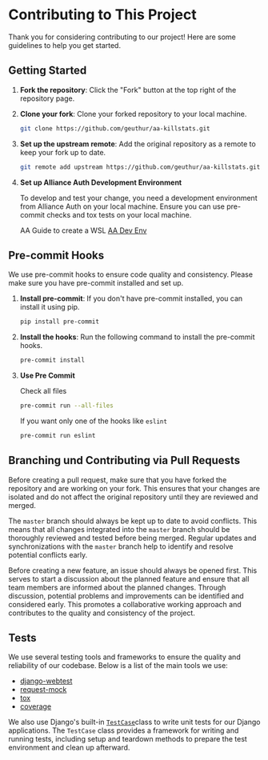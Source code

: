 # Contributing to This Project

Thank you for considering contributing to our project! Here are some guidelines to help you get started.

## Getting Started

1. **Fork the repository**: Click the "Fork" button at the top right of the repository page.

1. **Clone your fork**: Clone your forked repository to your local machine.

   ```sh
   git clone https://github.com/geuthur/aa-killstats.git
   ```

1. **Set up the upstream remote**: Add the original repository as a remote to keep your fork up to date.

   ```sh
   git remote add upstream https://github.com/geuthur/aa-killstats.git
   ```

1. **Set up Alliance Auth Development Environment**

   To develop and test your change, you need a development environment from Alliance Auth on your local machine.
   Ensure you can use pre-commit checks and tox tests on your local machine.

   AA Guide to create a WSL [AA Dev Env](https://allianceauth.readthedocs.io/en/latest/development/dev_setup/aa-dev-setup-wsl-vsc-v2.html#)

## Pre-commit Hooks

We use pre-commit hooks to ensure code quality and consistency. Please make sure you have pre-commit installed and set up.

1. **Install pre-commit**: If you don't have pre-commit installed, you can install it using pip.

   ```sh
   pip install pre-commit
   ```

1. **Install the hooks**: Run the following command to install the pre-commit hooks.

   ```sh
   pre-commit install
   ```

1. **Use Pre Commit**

   Check all files

   ```sh
   pre-commit run --all-files
   ```

   If you want only one of the hooks like `eslint`

   ```sh
   pre-commit run eslint
   ```

## Branching und Contributing via Pull Requests

Before creating a pull request, make sure that you have forked the repository and are working on your fork. This ensures that your changes are isolated and do not affect the original repository until they are reviewed and merged.

The `master` branch should always be kept up to date to avoid conflicts. This means that all changes integrated into the `master` branch should be thoroughly reviewed and tested before being merged. Regular updates and synchronizations with the `master` branch help to identify and resolve potential conflicts early.

Before creating a new feature, an issue should always be opened first. This serves to start a discussion about the planned feature and ensure that all team members are informed about the planned changes. Through discussion, potential problems and improvements can be identified and considered early. This promotes a collaborative working approach and contributes to the quality and consistency of the project.

## Tests

We use several testing tools and frameworks to ensure the quality and reliability of our codebase. Below is a list of the main tools we use:

- [django-webtest](https://github.com/django-webtest/django-webtest)
- [request-mock](https://requests-mock.readthedocs.io/en/latest/)
- [tox](https://tox.wiki/en/latest/index.html)
- [coverage](https://coverage.readthedocs.io/en/latest/#)

We also use Django's built-in [`TestCase`](https://docs.djangoproject.com/en/5.1/topics/testing/overview/)class to write unit tests for our Django applications. The `TestCase` class provides a framework for writing and running tests, including setup and teardown methods to prepare the test environment and clean up afterward.
